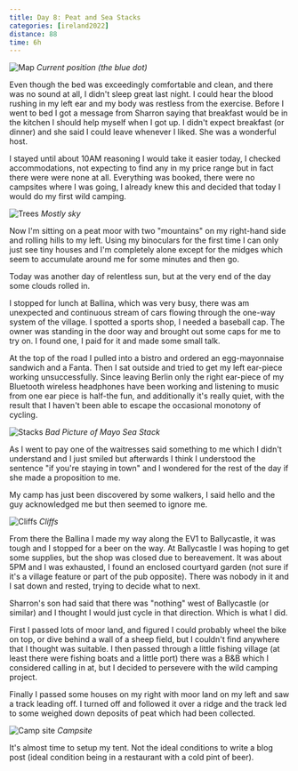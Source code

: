 ```yaml
--- 
title: Day 8: Peat and Sea Stacks
categories: [ireland2022]
distance: 88
time: 6h
---
```


![Map](/images/ireland2022/20220813_map.jpg) 
*Current position (the blue dot)*

Even though the bed was exceedingly comfortable and clean, and there was no
sound at all, I didn't sleep great last night. I could hear the blood rushing
in my left ear and my body was restless from the exercise. Before I went to
bed I got a message from Sharron saying that breakfast would be in the kitchen
I should help myself when I got up. I didn't expect breakfast (or dinner) and
she said I could leave whenever I liked. She was a wonderful host.

I stayed until about 10AM reasoning I would take it easier today, I checked
accommodations, not expecting to find any in my price range but in fact there
were were none at all. Everything was booked, there were no campsites where I
was going, I already knew this and decided that today I would do my first wild
camping.

![Trees](/images/ireland2022/20220813_1.jpg) 
*Mostly sky*

Now I'm sitting on a peat moor with two "mountains" on my right-hand side and
rolling hills to my left. Using my binoculars for the first time I can only
just see tiny houses and I'm completely alone except for the midges which
seem to accumulate around me for some minutes and then go.

Today was another day of relentless sun, but at the very end of the day some
clouds rolled in.

I stopped for lunch at Ballina, which was very busy, there was am unexpected
and continuous stream of cars flowing through the one-way system of the
village. I spotted a sports shop, I needed a baseball cap. The owner was
standing in the door way and brought out some caps for me to try on. I found
one, I paid for it and made some small talk.

At the top of the road I pulled into a bistro and ordered an egg-mayonnaise
sandwich and a Fanta. Then I sat outside and tried to get my left ear-piece
working unsuccessfully. Since leaving Berlin only the right ear-piece of my
Bluetooth wireless headphones have been working and listening to music from
one ear piece is half-the fun, and additionally it's really quiet, with the
result that I haven't been able to escape the occasional monotony of cycling.

![Stacks](/images/ireland2022/20220813_4.jpg) 
*Bad Picture of Mayo Sea Stack*

As I went to pay one of the waitresses said something to me which I didn't
understand and I just smiled but afterwards I think I understood the sentence
"if you're staying in town" and I wondered for the rest of the day if she made
a proposition to me.

My camp has just been discovered by some walkers, I said hello and the guy
acknowledged me but then seemed to ignore me.

![Cliffs](/images/ireland2022/20220813_2.jpg) 
*Cliffs*

From there the Ballina I made my way along the EV1 to Ballycastle, it was
tough and I stopped for a beer on the way. At Ballycastle I was hoping to get
some supplies, but the shop was closed due to bereavement. It was about 5PM
and I was exhausted, I found an enclosed courtyard garden (not sure if it's a
village feature or part of the pub opposite). There was nobody in it and I sat
down and rested, trying to decide what to next.

Sharron's son had said that there was "nothing" west of Ballycastle (or
similar) and I thought I would just cycle in that direction. Which is what I
did.

First I passed lots of moor land, and figured I could probably wheel the bike
on top, or dive behind a wall of a sheep field, but I couldn't find anywhere
that I thought was suitable. I then passed through a little fishing village
(at least there were fishing boats and a little port) there was a B&B which I
considered calling in at, but I decided to persevere with the wild camping
project.

Finally I passed some houses on my right with moor land on my left and saw a
track leading off. I turned off and followed it over a ridge and the track led
to some weighed down deposits of peat which had been collected.

![Camp site](/images/ireland2022/20220813_4.jpg) 
*Campsite*

It's almost time to setup my tent. Not the ideal conditions to write a blog
post (ideal condition being in a restaurant with a cold pint of beer).

